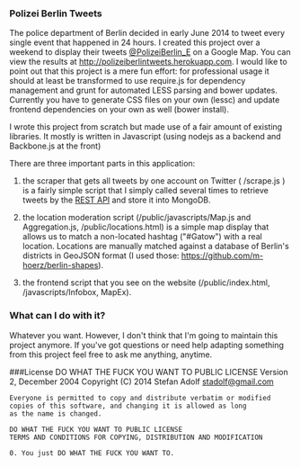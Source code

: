 ### Polizei Berlin Tweets

The police department of Berlin decided in early June 2014 to tweet every single event that happened in 24 hours.
I created this project over a weekend to display their tweets [@PolizeiBerlin_E](https://twitter.com/PolizeiBerlin_E) on a
Google Map. You can view the results at http://polizeiberlintweets.herokuapp.com. I would like to point out that
this project is a mere fun effort: for professional usage it should at least be transformed to use require.js for
dependency management and grunt for automated LESS parsing and bower updates. Currently you have to generate
CSS files on your own (lessc) and update frontend dependencies on your own as well (bower install).

I wrote this project from scratch but made use of a fair amount of existing libraries. It mostly is written
in Javascript (using nodejs as a backend and Backbone.js at the front)

There are three important parts in this application:
1) the scraper that gets all tweets by one account on Twitter ( /scrape.js ) is a fairly simple script that
I simply called several times to retrieve tweets by the [REST API](https://dev.twitter.com/docs/api/1.1/get/statuses/user_timeline)
and store it into MongoDB.

2) the location moderation script (/public/javascripts/Map.js and Aggregation.js, /public/locations.html) is a
simple map display that allows us to match a non-located hashtag ("#Gatow") with a real location. Locations are
manually matched against a database of Berlin's districts in GeoJSON format (I used those: https://github.com/m-hoerz/berlin-shapes).

3) the frontend script that you see on the website (/public/index.html, /javascripts/Infobox, MapEx).

### What can I do with it?
Whatever you want. However, I don't think that I'm going to maintain this project anymore. If you've got questions
or need help adapting something from this project feel free to ask me anything, anytime.

###License
    DO WHAT THE FUCK YOU WANT TO PUBLIC LICENSE
    Version 2, December 2004
    Copyright (C) 2014 Stefan Adolf <stadolf@gmail.com>

    Everyone is permitted to copy and distribute verbatim or modified
    copies of this software, and changing it is allowed as long
    as the name is changed.

    DO WHAT THE FUCK YOU WANT TO PUBLIC LICENSE
    TERMS AND CONDITIONS FOR COPYING, DISTRIBUTION AND MODIFICATION

    0. You just DO WHAT THE FUCK YOU WANT TO.
